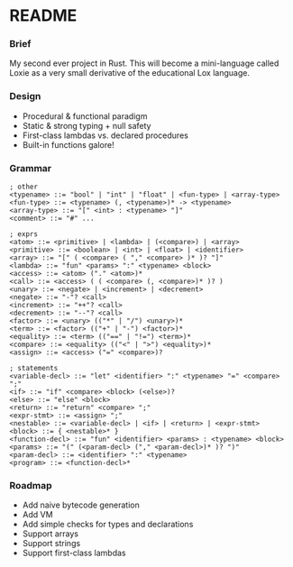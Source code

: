 # README

### Brief
My second ever project in Rust. This will become a mini-language called Loxie as a very small derivative of the educational Lox language.

### Design
 - Procedural & functional paradigm
 - Static & strong typing + null safety
 - First-class lambdas vs. declared procedures
 - Built-in functions galore!

### Grammar
```
; other
<typename> ::= "bool" | "int" | "float" | <fun-type> | <array-type>
<fun-type> ::= <typename> (, <typename>)* -> <typename>
<array-type> ::= "[" <int> : <typename> "]"
<comment> ::= "#" ...

; exprs
<atom> ::= <primitive> | <lambda> | (<compare>) | <array>
<primitive> ::= <boolean> | <int> | <float> | <identifier>
<array> ::= "[" ( <compare> ( "," <compare> )* )? "]"
<lambda> ::= "fun" <params> ":" <typename> <block>
<access> ::= <atom> ("." <atom>)*
<call> ::= <access> ( ( <compare> (, <compare>)* )? )
<unary> ::= <negate> | <increment> | <decrement>
<negate> ::= "-"? <call>
<increment> ::= "++"? <call>
<decrement> ::= "--"? <call>
<factor> ::= <unary> (("*" | "/") <unary>)*
<term> ::= <factor> (("+" | "-") <factor>)*
<equality> ::= <term> (("==" | "!=") <term>)*
<compare> ::= <equality> (("<" | ">") <equality>)*
<assign> ::= <access> ("=" <compare>)?

; statements
<variable-decl> ::= "let" <identifier> ":" <typename> "=" <compare> ";"
<if> ::= "if" <compare> <block> (<else>)?
<else> ::= "else" <block>
<return> ::= "return" <compare> ";"
<expr-stmt> ::= <assign> ";"
<nestable> ::= <variable-decl> | <if> | <return> | <expr-stmt>
<block> ::= { <nestable>* }
<function-decl> ::= "fun" <identifier> <params> : <typename> <block>
<params> ::= "(" (<param-decl> ("," <param-decl>)* )? ")"
<param-decl> ::= <identifier> ":" <typename>
<program> ::= <function-decl>*
```

### Roadmap
 - Add naive bytecode generation
 - Add VM
 - Add simple checks for types and declarations
 - Support arrays
 - Support strings
 - Support first-class lambdas
